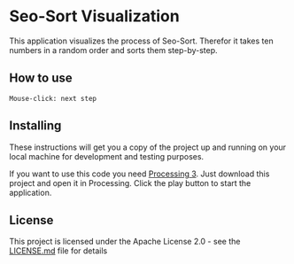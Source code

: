 # Seo-Sort Visualization

This application visualizes the process of Seo-Sort. Therefor it takes ten numbers in a random order and sorts them step-by-step.

## How to use

```
Mouse-click: next step
```

## Installing

These instructions will get you a copy of the project up and running on your local machine for development and testing purposes.

If you want to use this code you need [Processing 3](https://processing.org/).
Just download this project and open it in Processing. Click the play button to start the application.

## License

This project is licensed under the Apache License 2.0 - see the [LICENSE.md](LICENSE.md) file for details
